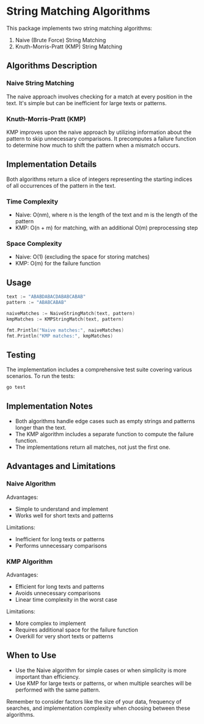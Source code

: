 # String Matching Algorithms

This package implements two string matching algorithms:
1. Naive (Brute Force) String Matching
2. Knuth-Morris-Pratt (KMP) String Matching

## Algorithms Description

### Naive String Matching

The naive approach involves checking for a match at every position in the text. It's simple but can be inefficient for large texts or patterns.

### Knuth-Morris-Pratt (KMP)

KMP improves upon the naive approach by utilizing information about the pattern to skip unnecessary comparisons. It precomputes a failure function to determine how much to shift the pattern when a mismatch occurs.

## Implementation Details

Both algorithms return a slice of integers representing the starting indices of all occurrences of the pattern in the text.

### Time Complexity
- Naive: O(nm), where n is the length of the text and m is the length of the pattern
- KMP: O(n + m) for matching, with an additional O(m) preprocessing step

### Space Complexity
- Naive: O(1) (excluding the space for storing matches)
- KMP: O(m) for the failure function

## Usage

```go
text := "ABABDABACDABABCABAB"
pattern := "ABABCABAB"

naiveMatches := NaiveStringMatch(text, pattern)
kmpMatches := KMPStringMatch(text, pattern)

fmt.Println("Naive matches:", naiveMatches)
fmt.Println("KMP matches:", kmpMatches)
```

## Testing

The implementation includes a comprehensive test suite covering various scenarios. To run the tests:

```bash
go test
```

## Implementation Notes

- Both algorithms handle edge cases such as empty strings and patterns longer than the text.
- The KMP algorithm includes a separate function to compute the failure function.
- The implementations return all matches, not just the first one.

## Advantages and Limitations

### Naive Algorithm
Advantages:
- Simple to understand and implement
- Works well for short texts and patterns

Limitations:
- Inefficient for long texts or patterns
- Performs unnecessary comparisons

### KMP Algorithm
Advantages:
- Efficient for long texts and patterns
- Avoids unnecessary comparisons
- Linear time complexity in the worst case

Limitations:
- More complex to implement
- Requires additional space for the failure function
- Overkill for very short texts or patterns

## When to Use

- Use the Naive algorithm for simple cases or when simplicity is more important than efficiency.
- Use KMP for large texts or patterns, or when multiple searches will be performed with the same pattern.

Remember to consider factors like the size of your data, frequency of searches, and implementation complexity when choosing between these algorithms.
